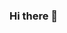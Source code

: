 ### Hi there 👋

<!--
**Himnashu/himnashu** is a ✨ _special_ ✨ repository because its `README.md` (this file) appears on your GitHub profile.

Here are some ideas to get you started:

- 🔭 I’m currently working on a image slider with zoom iamge in reactjs.
- 🌱 I’m currently learning Redux and other js related technologies.
- 👯 I’m looking to collaborate on any project related to js or react js
- 💬 Ask me about Javascript,css,react.
- 📫 How to reach me: hunnysatija01@gmail.com or 7742986934
- ⚡ Fun fact: I love JS <3
-->
